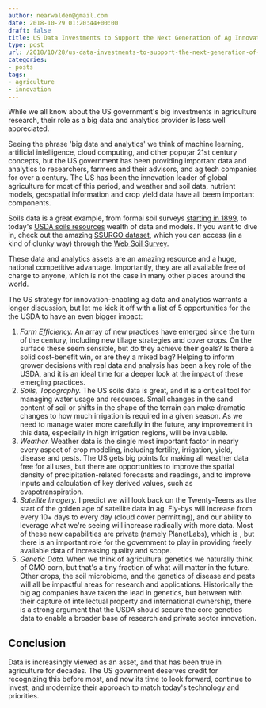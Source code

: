 ```yaml
---
author: nearwalden@gmail.com
date: 2018-10-29 01:20:44+00:00
draft: false
title: US Data Investments to Support the Next Generation of Ag Innovation
type: post
url: /2018/10/28/us-data-investments-to-support-the-next-generation-of-ag-innovation/
categories:
- posts
tags:
- agriculture
- innovation
---
```


While we all know about the US government's big investments in agriculture research, their role as a big data and analytics provider is less well appreciated.





Seeing the phrase 'big data and analytics' we think of machine learning, artificial intelligence, cloud computing, and other popu;ar 21st century concepts, but the US government has been providing important data and analytics to researchers, farmers and their advisors, and ag tech companies for over a century.  The US has been the innovation leader of global agriculture for most of this period, and weather and soil data, nutrient models, geospatial information and crop yield data have all beem important components.





Soils data is a great example, from formal soil surveys [starting in 1899](https://www.nrcs.usda.gov/wps/portal/nrcs/main/soils/survey/), to today's [USDA soils resources](https://www.nrcs.usda.gov/wps/portal/nrcs/detail/soils/survey/tools/?cid=nrcseprd1407030) wealth of data and models.  If you want to dive in, check out the amazing [SSURGO dataset](https://www.nrcs.usda.gov/wps/portal/nrcs/detail/soils/survey/?cid=nrcs142p2_053627), which you can access (in a kind of clunky way) through the [Web Soil Survey](https://websoilsurvey.sc.egov.usda.gov/App/HomePage.htm).





These data and analytics assets are an amazing resource and a huge, national competitive advantage. Importantly, they are all available free of charge to anyone, which is not the case in many other places around the world.





The US strategy for innovation-enabling ag data and analytics warrants a longer discussion, but let me kick it off with a list of 5 opportunities for the the USDA to have an even bigger impact:






  1. _Farm Efficiency._  An array of new practices have emerged since the turn of the century, including new tillage strategies and cover crops. On the surface these seem sensible, but do they achieve their goals?  Is there a solid cost-benefit win, or are they a mixed bag?  Helping to inform grower decisions with real data and analysis has been a key role of the USDA, and it is an ideal time for a deeper look at the impact of these emerging practices.
  2. _Soils, Topography._  The US soils data is great, and it is a critical tool for managing water usage and resources.  Small changes in the sand content of soil or shifts in the shape of the terrain can make dramatic changes to how much irrigation is required in a given season.  As we need to manage water more carefully in the future, any improvement in this data, especially in high irrigation regions, will be invaluable.
  3. _Weather._  Weather data is the single most important factor in nearly every aspect of crop modeling, including fertility, irrigation, yield, disease and pests.  The US gets big points for making all weather data free for all uses, but there are opportunities to improve the spatial density of precipitation-related forecasts and readings, and to improve inputs and calculation of key derived values, such as evapotranspiration.
  4. _Satellite Imagery._  I predict we will look back on the  Twenty-Teens as the start of the golden age of satellite data in ag.  Fly-bys will increase from every 10+ days to every day (cloud cover permitting), and our ability to leverage what we're seeing will increase radically with more data.  Most of these new capabilities are private (namely PlanetLabs), which is , but there is an important role for the government to play in providing freely available data of increasing quality and scope.
  5. _Genetic Data._  When we think of agricultural genetics we naturally think of GMO corn, but that's a tiny fraction of what will matter in the future.  Other crops, the soil microbiome, and the genetics of disease and pests will all be impactful areas for research and applications. Historically the big ag companies have taken the lead in genetics, but between with their capture of intellectual property and international ownership, there is a strong argument that the USDA should secure the core genetics data to enable a broader base of research and private sector innovation.




## Conclusion





Data is increasingly viewed as an asset, and that has been true in agriculture for decades.  The US government deserves credit for recognizing this before most, and now its time to look forward, continue to invest, and modernize their approach to match today's technology and priorities.



